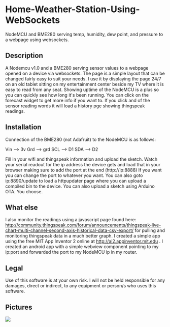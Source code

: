 # Home-Weather-Station-Using-WebSockets
NodeMCU and BME280 serving temp, humidity, dew point, and pressure to a webpage using websockets.


## Description

A Nodemcu v1.0 and a BME280 serving sensor values to a webpage opened on a device via websockets.  The page is a simple layout that can be changed fairly easy to suit your needs.  I use it by displaying the page 24/7 on an old tablet sitting on my entertainment center beside my TV where it is easy to read from any seat.  Showing uptime of the NodeMCU is a plus so you can quickly see how long it's been running.  You can click on the forecast widget to get more info if you want to.  If you click and of the sensor reading words it will load a history pge showing thingspeak readings.

## Installation

Connection of the BME280 (not Adafruit) to the NodeMCU is as follows:

Vin --> 3v
Grd --> grd
SCL --> D1
SDA --> D2

Fill in your wifi and thingspeak information and upload the sketch.
Watch your serial readout for the ip address the device gets and load that in your browser making sure to add the port at the end (http://ip:8888)  If you want you can change the port to whatever you want.  You can also goto ip:8890/update to load a httpupdater page where you can upload a compiled bin to the device.  You can also upload a sketch using Arduino OTA.  You choose.

## What else

I also monitor the readings using a javascript page found here: http://community.thingspeak.com/forum/announcements/thingspeak-live-chart-multi-channel-second-axis-historical-data-csv-export/ for pulling and monitoring thingspeak data in a much better graph.  I created a simple app using the free MIT App Inventor 2 online at http://ai2.appinventor.mit.edu .  I created an android app with a simple webview component pointing to my ip:port and forwarded the port to my NodeMCU ip in my router.

## Legal

Use of this software is at your own risk. I will not be held responsible for any damages, direct or indirect, to any equipment or person/s who uses this software.

## Pictures

<img src="http://192.34.128.72/weather/weather.jpg">
